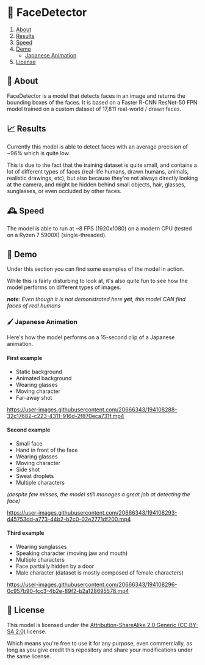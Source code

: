 # 🙋 FaceDetector

1. [About](#about)
2. [Results](#results)
3. [Speed](#results)
4. [Demo](#demo)
	* [Japanese Animation](#japanese-animation)
5. [License](#license)


## 📖 About <a name="about"></a>

FaceDetector is a model that detects faces in an image and returns the bounding boxes of the faces.
It is based on a Faster R-CNN ResNet-50 FPN model trained on a custom dataset of 17,811 real-world / drawn faces.

## 📈 Results <a name="results"></a>

Currently this model is able to detect faces with an average precision of ~96% which is quite low.

This is due to the fact that the training dataset is quite small, and contains a lot of different types of faces (real-life humans, drawn humans, animals, realistic drawings, etc), but also because they're not always directly looking at the camera, and might be hidden behind small objects, hair, glasses, sunglasses, or even occluded by other faces.

## 🕰️ Speed <a name="speed"></a>

The model is able to run at ~8 FPS (1920x1080) on a modern CPU (tested on a Ryzen 7 5900X) (single-threaded).

## 🎥 Demo <a name="demo"></a>

Under this section you can find some examples of the model in action.

While this is fairly disturbing to look at, it's also quite fun to see how the model performs on different types of images.

_**note**: Even though it is not demonstrated here **yet**, this model CAN find faces of real humans_

### 🖌️ Japanese Animation <a name="japanese-animation"></a>

Here's how the model performs on a 15-second clip of a Japanese animation.

#### First example

- Static background
- Animated background
- Wearing glasses
- Moving character
- Far-away shot

https://user-images.githubusercontent.com/20666343/194108288-32c17682-c223-4311-916d-2f870eca731f.mp4

#### Second example

- Small face
- Hand in front of the face
- Wearing glasses
- Moving character
- Side shot
- Sweat droplets
- Multiple characters

_(despite few misses, the model still manages a great job at detecting the face)_

https://user-images.githubusercontent.com/20666343/194108293-d45753dd-a773-44b2-b2c0-02e2771df200.mp4

#### Third example

- Wearing sunglasses
- Speaking character (moving jaw and mouth)
- Multiple characters
- Face partially hidden by a door
- Male character (dataset is mostly composed of female characters)

https://user-images.githubusercontent.com/20666343/194108296-0c957b90-fcc3-4b2e-89f2-b2a128695578.mp4


## 📝 License <a name="license"></a>

This model is licensed under the [Attribution-ShareAlike 2.0 Generic (CC BY-SA 2.0)](https://creativecommons.org/licenses/by-sa/2.0/) license.

Which means you're free to use it for any purpose, even commercially, as long as you give credit this repository and share your modifications under the same license.
